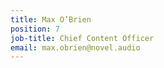 ```yaml
---
title: Max O’Brien
position: 7
job-title: Chief Content Officer
email: max.obrien@novel.audio
---
```


